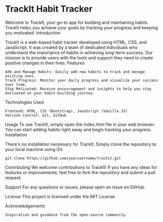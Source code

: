 # TrackIt Habit Tracker

Welcome to TrackIt, your go-to app for building and maintaining habits. TrackIt helps you achieve your goals by tracking your progress and keeping you motivated.
Introduction

TrackIt is a web-based habit tracker developed using HTML, CSS, and JavaScript. It was created by a team of dedicated individuals who understand the importance of habits in achieving long-term success. Our mission is to provide users with the tools and support they need to create positive changes in their lives.
Features

    Add and Manage Habits: Easily add new habits to track and manage existing ones.
    Track Progress: Monitor your daily progress and visualize your success over time.
    Stay Motivated: Receive encouragement and insights to help you stay motivated on your habit-building journey.

Technologies Used

    Frontend: HTML, CSS (Bootstrap), JavaScript (Vanilla JS)
    Version Control: Git, GitHub

Usage
To use TrackIt, simply open the index.html file in your web browser. You can start adding habits right away and begin tracking your progress.
Installation

There's no installation necessary for TrackIt. Simply clone the repository to your local machine using Git:

    git clone https://github.com/yourusername/trackit.git

Contributing
We welcome contributions to TrackIt! If you have any ideas for features or improvements, feel free to fork the repository and submit a pull request.

Support
For any questions or issues, please open an issue on GitHub.

License
This project is licensed under the MIT License

Acknowledgements

    Inspiration and guidance from the open-source community.
